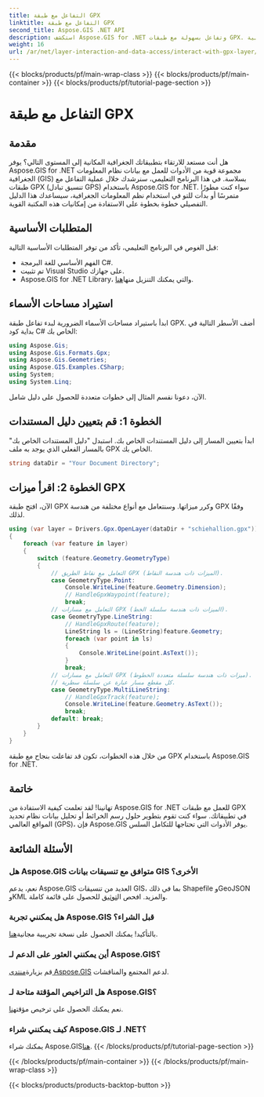 ```yaml
---
title: التفاعل مع طبقة GPX
linktitle: التفاعل مع طبقة GPX
second_title: Aspose.GIS .NET API
description: استكشف Aspose.GIS for .NET وتفاعل بسهولة مع طبقات GPX. قم بتنزيل المكتبة، وجرّب النسخة التجريبية المجانية، وارفع مستوى تطبيقاتك الجغرافية المكانية!
weight: 16
url: /ar/net/layer-interaction-and-data-access/interact-with-gpx-layer/
---
```


{{< blocks/products/pf/main-wrap-class >}}
{{< blocks/products/pf/main-container >}}
{{< blocks/products/pf/tutorial-page-section >}}

# التفاعل مع طبقة GPX

## مقدمة
هل أنت مستعد للارتقاء بتطبيقاتك الجغرافية المكانية إلى المستوى التالي؟ يوفر Aspose.GIS for .NET مجموعة قوية من الأدوات للعمل مع بيانات نظام المعلومات الجغرافية (GIS) بسلاسة. في هذا البرنامج التعليمي، سنرشدك خلال عملية التفاعل مع طبقات GPX (تنسيق تبادل GPS) باستخدام Aspose.GIS for .NET. سواء كنت مطورًا متمرسًا أو بدأت للتو في استخدام نظم المعلومات الجغرافية، سيساعدك هذا الدليل التفصيلي خطوة بخطوة على الاستفادة من إمكانيات هذه المكتبة القوية.
## المتطلبات الأساسية
قبل الغوص في البرنامج التعليمي، تأكد من توفر المتطلبات الأساسية التالية:
- الفهم الأساسي للغة البرمجة C#.
- تم تثبيت Visual Studio على جهازك.
-  Aspose.GIS for .NET Library، والتي يمكنك التنزيل منها[هنا](https://releases.aspose.com/gis/net/).
## استيراد مساحات الأسماء
ابدأ باستيراد مساحات الأسماء الضرورية لبدء تفاعل طبقة GPX. أضف الأسطر التالية في بداية كود C# الخاص بك:
```csharp
using Aspose.Gis;
using Aspose.Gis.Formats.Gpx;
using Aspose.Gis.Geometries;
using Aspose.GIS.Examples.CSharp;
using System;
using System.Linq;
```
الآن، دعونا نقسم المثال إلى خطوات متعددة للحصول على دليل شامل.
## الخطوة 1: قم بتعيين دليل المستندات
ابدأ بتعيين المسار إلى دليل المستندات الخاص بك. استبدل "دليل المستندات الخاص بك" بالمسار الفعلي الذي يوجد به ملف GPX الخاص بك.
```csharp
string dataDir = "Your Document Directory";
```
## الخطوة 2: اقرأ ميزات GPX
الآن، افتح طبقة GPX وكرر ميزاتها. وسنتعامل مع أنواع مختلفة من هندسة GPX وفقًا لذلك.
```csharp
using (var layer = Drivers.Gpx.OpenLayer(dataDir + "schiehallion.gpx"))
{
    foreach (var feature in layer)
    {
        switch (feature.Geometry.GeometryType)
        {
            // التعامل مع نقاط الطريق GPX (الميزات ذات هندسة النقاط).
            case GeometryType.Point:
                Console.WriteLine(feature.Geometry.Dimension);
                // HandleGpxWaypoint(feature);
                break;
            // التعامل مع مسارات GPX (الميزات ذات هندسة سلسلة الخط).
            case GeometryType.LineString:
                // HandleGpxRoute(feature);
                LineString ls = (LineString)feature.Geometry;
                foreach (var point in ls)
                {
                    Console.WriteLine(point.AsText());
                }
                break;
            // التعامل مع مسارات GPX (ميزات ذات هندسة سلسلة متعددة الخطوط).
            // كل مقطع مسار عبارة عن سلسلة سطرية.
            case GeometryType.MultiLineString:
                // HandleGpxTrack(feature);
                Console.WriteLine(feature.Geometry.AsText());
                break;
            default: break;
        }
    }
}
```
من خلال هذه الخطوات، تكون قد تفاعلت بنجاح مع طبقة GPX باستخدام Aspose.GIS for .NET.
## خاتمة
تهانينا! لقد تعلمت كيفية الاستفادة من Aspose.GIS for .NET للعمل مع طبقات GPX في تطبيقاتك. سواء كنت تقوم بتطوير حلول رسم الخرائط أو تحليل بيانات نظام تحديد المواقع العالمي (GPS)، فإن Aspose.GIS يوفر الأدوات التي تحتاجها للتكامل السلس.
## الأسئلة الشائعة
### هل Aspose.GIS متوافق مع تنسيقات بيانات GIS الأخرى؟
 نعم، يدعم Aspose.GIS العديد من تنسيقات GIS، بما في ذلك Shapefile وGeoJSON وKML والمزيد. افحص ال[توثيق](https://reference.aspose.com/gis/net/) للحصول على قائمة كاملة.
### هل يمكنني تجربة Aspose.GIS قبل الشراء؟
 بالتأكيد! يمكنك الحصول على نسخة تجريبية مجانية[هنا](https://releases.aspose.com/).
### أين يمكنني العثور على الدعم لـ Aspose.GIS؟
 قم بزيارة[منتدى Aspose.GIS](https://forum.aspose.com/c/gis/33) لدعم المجتمع والمناقشات.
### هل التراخيص المؤقتة متاحة لـ Aspose.GIS؟
 نعم يمكنك الحصول على ترخيص مؤقت[هنا](https://purchase.aspose.com/temporary-license/).
### كيف يمكنني شراء Aspose.GIS لـ .NET؟
 يمكنك شراء Aspose.GIS[هنا](https://purchase.aspose.com/buy).
{{< /blocks/products/pf/tutorial-page-section >}}

{{< /blocks/products/pf/main-container >}}
{{< /blocks/products/pf/main-wrap-class >}}

{{< blocks/products/products-backtop-button >}}
